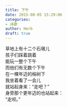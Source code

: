 ```yaml
---  
title: 下午  
date: 2015-08-05 15:29:06  
categories:  
- 诗歌  
author: Herb  
draft: true
---  
```

草地上有十二个石墩儿  
孩子们踩着跳着  
能玩一整个下午  
而他们有无数个下午    
在一棵年迈的榕树下  
我坐着看了一会儿  
就站起身来：“走吧？”  
身旁那个更年迈的也站起来：  
“走呗。”